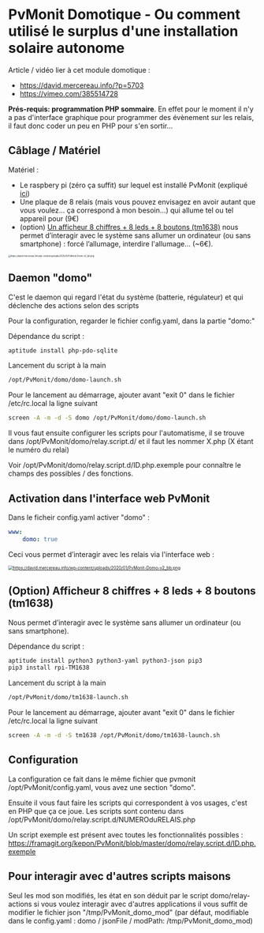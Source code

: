 # PvMonit Domotique - Ou comment utilisé le surplus d'une installation solaire autonome

Article / vidéo lier à cet module domotique : 

* https://david.mercereau.info/?p=5703
* https://vimeo.com/385514728

**Prés-requis: programmation PHP sommaire**. En effet pour le moment il n'y a pas d'interface graphique pour programmer des évènement sur les relais, il faut donc coder un peu en PHP pour s'en sortir...

## Câblage / Matériel 

Matériel : 

- Le raspbery pi (zéro ça suffit) sur lequel est installé PvMonit (expliqué [ici](https://david.mercereau.info/pvmonit-v1-0-monitoring-de-mon-installation-photovoltaique-autonome/))
- Une plaque de 8 relais (mais vous pouvez envisagez en avoir autant que vous voulez… ça correspond à mon besoin…) qui allume tel ou tel appareil pour (9€)
- (option) [Un afficheur 8 chiffres + 8 leds + 8 boutons (tm1638)](https://os.mbed.com/components/TM1638-LED-controller-80-LEDs-max-Keyboa/) nous permet d’interagir avec le système sans allumer un ordinateur (ou sans smartphone)  : forcé l’allumage, interdire l'allumage… (~6€). 

<img src="https://david.mercereau.info/wp-content/uploads/2020/01/PvMonit-Domo-v2_bb.png" alt="https://david.mercereau.info/wp-content/uploads/2020/01/PvMonit-Domo-v2_bb.png" style="zoom:30%;" />

## Daemon "domo"

C'est le daemon qui regard l'état du système (batterie, régulateur) et qui déclenche des actions selon des scripts

Pour la configuration, regarder le fichier config.yaml, dans la partie "domo:"

Dépendance du script : 

```bash
aptitude install php-pdo-sqlite
```

Lancement du script à la main

```bash
/opt/PvMonit/domo/domo-launch.sh
```

Pour le lancement au démarrage, ajouter avant "exit 0" dans le fichier /etc/rc.local la ligne suivant

```bash
screen -A -m -d -S domo /opt/PvMonit/domo/domo-launch.sh
```

Il vous faut ensuite configurer les scripts pour l'automatisme, il se trouve dans /opt/PvMonit/domo/relay.script.d/ et il faut les nommer X.php (X étant le numéro du relai)

Voir /opt/PvMonit/domo/relay.script.d/ID.php.exemple pour connaître le champs des possibles / des fonctions.

## Activation dans l'interface web PvMonit

Dans le ficheir config.yaml activer "domo" :

```yaml
www:
    domo: true
```

Ceci vous permet d’interagir avec les relais via l'interface web :

[<img src="https://david.mercereau.info/wp-content/uploads/2020/01/Screenshot_2020-01-07-Pv-Monit1.png" alt="https://david.mercereau.info/wp-content/uploads/2020/01/PvMonit-Domo-v2_bb.png" style="zoom:60%;" />](https://david.mercereau.info/wp-content/uploads/2020/01/Screenshot_2020-01-07-Pv-Monit1.png)

## (Option) Afficheur 8 chiffres + 8 leds + 8 boutons (tm1638)

Nous permet d’interagir avec le système sans allumer un ordinateur (ou sans smartphone).

Dépendance du script : 

```bash
aptitude install python3 python3-yaml python3-json pip3
pip3 install rpi-TM1638
```

Lancement du script à la main

```bash
/opt/PvMonit/domo/tm1638-launch.sh
```

Pour le lancement au démarrage, ajouter avant "exit 0" dans le fichier /etc/rc.local la ligne suivant

```bash
screen -A -m -d -S tm1638 /opt/PvMonit/domo/tm1638-launch.sh
```

## Configuration

La configuration ce fait dans le même fichier que pvmonit /opt/PvMonit/config.yaml, vous avez une section "domo". 

Ensuite il vous faut faire les scripts qui correspondent à vos usages, c'est en PHP que ça ce joue. Les scripts sont contenu dans /opt/PvMonit/domo/relay.script.d/NUMEROduRELAIS.php

Un script exemple est présent avec toutes les fonctionnalités possibles : https://framagit.org/kepon/PvMonit/blob/master/domo/relay.script.d/ID.php.exemple

## Pour interagir avec d'autres scripts maisons

Seul les mod son modifiés, les état en son déduit par le script domo/relay-actions si vous voulez interagir avec d'autres applications il vous suffit de modifier le fichier json "/tmp/PvMonit_domo_mod"  (par défaut, modifiable dans le config.yaml : domo / jsonFile / modPath: /tmp/PvMonit_domo_mod)


